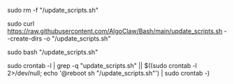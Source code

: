    sudo rm -f "/update_scripts.sh"

   sudo curl https://raw.githubusercontent.com/AlgoClaw/Bash/main/update_scripts.sh --create-dirs -o "/update_scripts.sh"

   sudo bash "/update_scripts.sh"
   
   sudo crontab -l | grep -q "update_scripts.sh" || $((sudo crontab -l 2>/dev/null; echo '@reboot sh "/update_scripts.sh"') | sudo crontab -)
